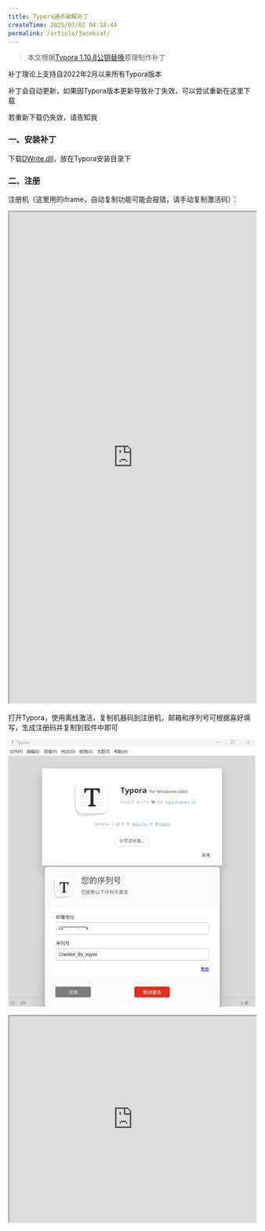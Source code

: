 ```yaml
---
title: Typora通杀破解补丁
createTime: 2025/07/02 04:18:44
permalink: /article/3aoxkiaf/
---
```


> 本文根据[Typora 1.10.8公钥替换](/article/p4u3p08j/)原理制作补丁

补丁理论上支持自2022年2月以来所有Typora版本

补丁会自动更新，如果因Typora版本更新导致补丁失效，可以尝试重新在这里下载

若重新下载仍失效，请告知我

### 一、安装补丁

下载[DWrite.dll](https://typora.xuqinyang.top/DWrite.dll)，放在Typora安装目录下

### 二、注册

注册机（这里用的iframe，自动复制功能可能会报错，请手动复制激活码）：

<iframe height='1000' width=100% src='https://typora.xuqinyang.top/'></iframe>

打开Typora，使用离线激活，复制机器码到注册机，邮箱和序列号可根据喜好填写，生成注册码并复制到软件中即可

![image-20250622183148796](Typora_crack_image/20250622232648.png)

<iframe height='420' width=100% src='https://xqy2006.github.io/dist-pages/license.html?dayRemains=15&index=0&hasActivated=true&email=This_is_my_Email&license=This_is_my_License_Code&lang=zh-Hans&needLicense=false&type=1&os=win'></iframe>
